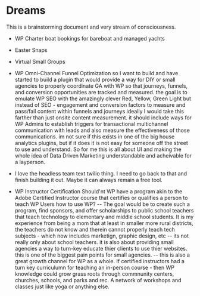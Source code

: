 # Dreams
This is a brainstorming document and very stream of consciousness.

- WP Charter boat bookings for bareboat and managed yachts

- Easter Snaps

- Virtual Small Groups

- WP Omni-Channel Funnel Optimization
 so I want to build and have started to build a plugin that would provide a way for DIY or small agencies to properly coordinate GA with WP so that journeys, funnels, and conversion opportunities are tracked and measured.
 the goal is to emulate WP SEO with the amazingly clever Red, Yellow, Green Light but instead of SEO - engagement and conversion factors to measure and pass/fail content within funnels and journeys
 ideally I would take this farther than just onsite content measurement. it should include ways for WP Admins to establish triggers for transactional multichannel communication with leads and also measure the effectiveness of those communications.
 im not sure if this exists in one of the big house analytics plugins, but if it does it is not easy for someone off the street to use and understand. So for me this is all about UI and making the whole idea of Data Driven Marketing understandable and acheivable for a layperson.
  
- I love the headless team text twilio thing. I need to go back to that and finish building it out. Maybe it can always remain a free tool. 
 
- WP Instructor Certification
  Should'nt WP have a program akin to the Adobe Certified Instructor course that certifies or qualifies a person to teach WP Users how to use WP?
-- The goal would be to create such a program, find sponsors, and offer scholarships to public school teachers that teach technology to elementary and middle school students. It is my experience from being a mom that at least in smaller more rural districts, the teachers do not know and therein cannot properly teach tech subjects - which now includes marketign, graphic design, etc
-- its not really only about school teachers. it is also about providing small agencies a way to turn-key educate thier clients to use thier websites. this is one of the biggest pain points for small agencies.
-- this is also a great growth channel for WP as a whole. If certified instructors had a turn key curriculumn for teaching an in-person course - then WP knowledge could grow grass roots through commnunity centers, churches, schools, and parks and rec. A network of workshops and classes just like yoga or anything else.
  

   
